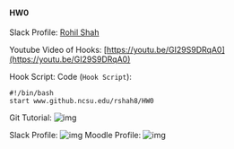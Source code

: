#### HW0

Slack Profile: [Rohil Shah](https://csc510-fall2017.slack.com/team/rshah8)  

Youtube Video of Hooks: [https://youtu.be/GI29S9DRqA0](https://youtu.be/GI29S9DRqA0)

Hook Script:
Code (`Hook Script`):

    #!/bin/bash
    start www.github.ncsu.edu/rshah8/HW0

Git Tutorial:  ![img](https://github.ncsu.edu/rshah8/HW0/raw/master/git%20tutorial.png)

Slack Profile: ![img](https://github.ncsu.edu/rshah8/HW0/raw/master/Screenshot%20(12).png)
Moodle Profile: ![img](https://github.ncsu.edu/rshah8/HW0/raw/master/Screenshot%20(13).png)
